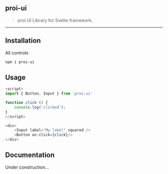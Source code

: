 proi-ui
---------
> proi UI Library for Svelte framework.  
---

## Installation
All controls
```bash
npm i proi-ui
```

## Usage
```javascript
<script>
import { Button, Input } from 'proi-ui'

function click () {
    console.log('clicked');
}
</script>

<div>
    <Input label="My label" squared />
    <Button on:click={click}/>
</div>
```

## Documentation

Under construction...